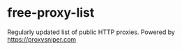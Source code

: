 # free-proxy-list
Regularly updated list of public HTTP proxies. Powered by https://proxysniper.com
